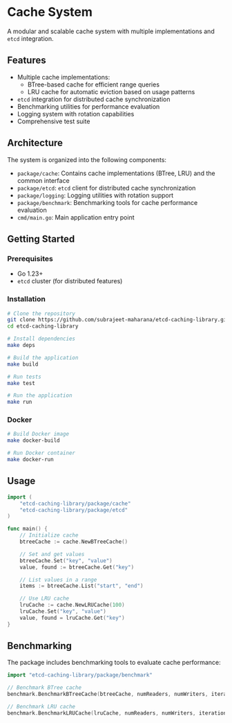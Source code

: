 # Cache System

A modular and scalable cache system with multiple implementations and `etcd` integration.

## Features

- Multiple cache implementations:
  - BTree-based cache for efficient range queries
  - LRU cache for automatic eviction based on usage patterns
- `etcd` integration for distributed cache synchronization
- Benchmarking utilities for performance evaluation
- Logging system with rotation capabilities
- Comprehensive test suite

## Architecture

The system is organized into the following components:

- `package/cache`: Contains cache implementations (BTree, LRU) and the common interface
- `package/etcd`: `etcd` client for distributed cache synchronization
- `package/logging`: Logging utilities with rotation support
- `package/benchmark`: Benchmarking tools for cache performance evaluation
- `cmd/main.go`: Main application entry point

## Getting Started

### Prerequisites

- Go 1.23+
- `etcd` cluster (for distributed features)

### Installation

```bash
# Clone the repository
git clone https://github.com/subrajeet-maharana/etcd-caching-library.git
cd etcd-caching-library

# Install dependencies
make deps

# Build the application
make build

# Run tests
make test

# Run the application
make run
```

### Docker

```bash
# Build Docker image
make docker-build

# Run Docker container
make docker-run
```

## Usage

```go
import (
    "etcd-caching-library/package/cache"
    "etcd-caching-library/package/etcd"
)

func main() {
    // Initialize cache
    btreeCache := cache.NewBTreeCache()

    // Set and get values
    btreeCache.Set("key", "value")
    value, found := btreeCache.Get("key")

    // List values in a range
    items := btreeCache.List("start", "end")

    // Use LRU cache
    lruCache := cache.NewLRUCache(100)
    lruCache.Set("key", "value")
    value, found = lruCache.Get("key")
}
```

## Benchmarking

The package includes benchmarking tools to evaluate cache performance:

```go
import "etcd-caching-library/package/benchmark"

// Benchmark BTree cache
benchmark.BenchmarkBTreeCache(btreeCache, numReaders, numWriters, iterations)

// Benchmark LRU cache
benchmark.BenchmarkLRUCache(lruCache, numReaders, numWriters, iterations)
```
